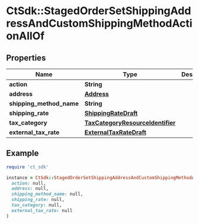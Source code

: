 # CtSdk::StagedOrderSetShippingAddressAndCustomShippingMethodActionAllOf

## Properties

| Name | Type | Description | Notes |
| ---- | ---- | ----------- | ----- |
| **action** | **String** |  | [optional] |
| **address** | [**Address**](Address.md) |  | [optional] |
| **shipping_method_name** | **String** |  | [optional] |
| **shipping_rate** | [**ShippingRateDraft**](ShippingRateDraft.md) |  | [optional] |
| **tax_category** | [**TaxCategoryResourceIdentifier**](TaxCategoryResourceIdentifier.md) |  | [optional] |
| **external_tax_rate** | [**ExternalTaxRateDraft**](ExternalTaxRateDraft.md) |  | [optional] |

## Example

```ruby
require 'ct_sdk'

instance = CtSdk::StagedOrderSetShippingAddressAndCustomShippingMethodActionAllOf.new(
  action: null,
  address: null,
  shipping_method_name: null,
  shipping_rate: null,
  tax_category: null,
  external_tax_rate: null
)
```

